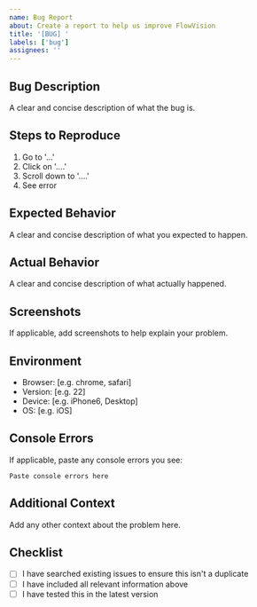 ```yaml
---
name: Bug Report
about: Create a report to help us improve FlowVision
title: '[BUG] '
labels: ['bug']
assignees: ''
---
```


## Bug Description

A clear and concise description of what the bug is.

## Steps to Reproduce

1. Go to '...'
2. Click on '....'
3. Scroll down to '....'
4. See error

## Expected Behavior

A clear and concise description of what you expected to happen.

## Actual Behavior

A clear and concise description of what actually happened.

## Screenshots

If applicable, add screenshots to help explain your problem.

## Environment

- Browser: [e.g. chrome, safari]
- Version: [e.g. 22]
- Device: [e.g. iPhone6, Desktop]
- OS: [e.g. iOS]

## Console Errors

If applicable, paste any console errors you see:

```
Paste console errors here
```

## Additional Context

Add any other context about the problem here.

## Checklist

- [ ] I have searched existing issues to ensure this isn't a duplicate
- [ ] I have included all relevant information above
- [ ] I have tested this in the latest version
